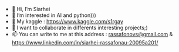 - 👋 Hi, I’m Siarhei
- 👀 I’m interested in AI and python)))
- 🌱 My kaggle : https://www.kaggle.com/s1rgay
- 💞️ I want to collaborate in differents interesting projects;)
- 📫 You can write to me at this address : rassafonovs@gmail.com  &  https://www.linkedin.com/in/siarhei-rassafonau-20095a201/
